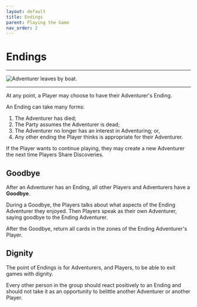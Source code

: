 ```yaml
---
layout: default
title: Endings
parent: Playing the Game
nav_order: 2
---
```


# Endings

---

<img src="https://plerpsandplerps.github.io/Sprouting-Tales/artwork/Art_Ending.png" alt="Adventurer leaves by boat.">

---

At any point, a Player may choose to have their Adventurer's Ending. 

An Ending can take many forms: 
1. The Adventurer has died; 
2. The Party assumes the Adventurer is dead;
3. The Adventurer no longer has an interest in Adventuring; or, 
4. Any other ending the Player thinks is appropriate for their Adventurer.

If the Player wants to continue playing, they may create a new Adventurer the next time Players Share Discoveries. 

## Goodbye

After an Adventurer has an Ending, all other Players and Adventurers have a **Goodbye**. 

During a Goodbye, the Players talks about what aspects of the Ending Adventurer they enjoyed. Then Players speak as their own Adventurer, saying goodbye to the Ending Adventurer. 

After the Goodbye, return all cards in the zones of the Ending Adventurer's Player.

## Dignity

The point of Endings is for Adventurers, and Players, to be able to exit games with dignity. 

Every other person in the group should react positively to an Ending and should not take it as an opportunity to belittle another Adventurer or another Player.